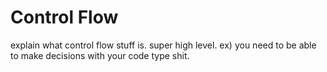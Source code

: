 # Control Flow

explain what control flow stuff is. super high level. ex) you need to be able to make decisions with your code type shit.
